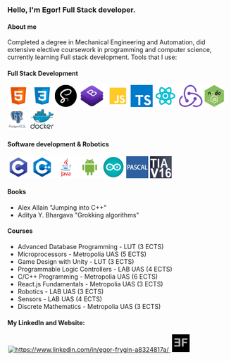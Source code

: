 ### Hello, I'm Egor! Full Stack developer.
#### About me
Completed a degree in Mechanical Engineering and Automation, did extensive elective coursework in programming and computer science, currently learning Full stack development. Tools that I use:
#### Full Stack Development
![HTML5](images/html.png)
![CSS3](images/css.png)
![SASS](images/sass.png)
![Bootstrap](images/bootstrap.png)
![JavaScript](images/js.png)
![TypeSctipt](images/ts.png)
![React.js](images/react.png)
![Redux.js](images/redux.png)
![Node.js](images/node.png)
![PostgreSQL](images/sql.png)
![Docker](images/docker.png)

#### Software development & Robotics
![C](images/c.png)
![C++](images/cpp.png)
![Java](images/java.png)
![Android](images/android.png)
![Arduino](images/arduino.png)
![Pascal](images/pascal.png)
![TIA Portal](images/tiaportal.png)

#### Books
- Alex Allain "Jumping into C++"
- Aditya Y. Bhargava "Grokking algorithms"

#### Courses
- Advanced Database Programming - LUT (3 ECTS)
- Microprocessors - Metropolia UAS (5 ECTS)
- Game Design with Unity - LUT (3 ECTS)
- Programmable Logic Controllers - LAB UAS (4 ECTS)
- C/C++ Programming - Metropolia UAS (6 ECTS)
- React.js Fundamentals - Metropolia UAS (3 ECTS)
- Robotics - LAB UAS (3 ECTS)
- Sensors - LAB UAS (4 ECTS)
- Discrete Mathematics - Metropolia UAS (3 ECTS)

#### My LinkedIn and Website:
<p align="left">
    <a href="https://www.linkedin.com/in/egor-frygin-a8324817a/" target="_blank"  style = "padding:2px">
        <img height="40px" src="https://raw.githubusercontent.com/rahuldkjain/github-profile-readme-generator/master/src/images/icons/Social/linked-in-alt.svg" alt="https://www.linkedin.com/in/egor-frygin-a8324817a/"/>
    </a>
    <a href="https://homykaze.github.io/index.html" target="_blank" style = "padding:2px">
        <img src="images/logo.jpg" height="40px"/>
    </a>
</p>
